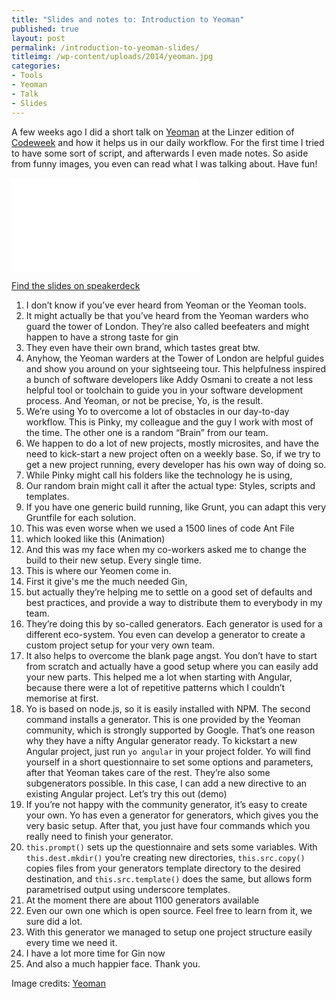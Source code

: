 ```yaml
---
title: "Slides and notes to: Introduction to Yeoman"
published: true
layout: post
permalink: /introduction-to-yeoman-slides/
titleimg: /wp-content/uploads/2014/yeoman.jpg
categories:
- Tools
- Yeoman
- Talk
- Slides
---
```


A few weeks ago I did a short talk on [Yeoman](http://yeoman.io) at the Linzer edition of [Codeweek](http://codeweek.eu) and how it helps us in our daily workflow. For the first time I tried to have some sort of script, and afterwards I even made notes. So aside from funny images, you even can read what I was talking about. Have fun!

<div class="aspect ratio-4-to-3">
	<iframe class="speakerdeck-iframe" frameborder="0" src="//speakerdeck.com/player/35abc1f061d00132d663726ecad34358?" allowfullscreen="true" mozallowfullscreen="true" webkitallowfullscreen="true"></iframe>
</div>

[Find the slides on speakerdeck](https://speakerdeck.com/ddprrt/a-short-introduction-to-yeoman)

1. I don’t know if you’ve ever heard from Yeoman or the Yeoman tools.
2. It might actually be that you’ve heard from the Yeoman warders who guard the tower of London. They’re also called beefeaters and might happen to have a strong taste for gin
3. They even have their own brand, which tastes great btw.
4. Anyhow, the Yeoman warders at the Tower of London are helpful guides and show you around on your sightseeing tour. This helpfulness inspired a bunch of software developers like Addy Osmani to create a not less helpful tool or toolchain to guide you in your software development process. And Yeoman, or not be precise, Yo, is the result.
5. We’re using Yo to overcome a lot of obstacles in our day-to-day workflow. This is Pinky, my colleague and the guy I work with most of the time. The other one is a random “Brain” from our team. 
6. We happen to do a lot of new projects, mostly microsites, and have the need to kick-start a new project often on a weekly base. So, if we try to get a new project running, every developer has his own way of doing so.
7. While Pinky might call his folders like the technology he is using,
8. Our random brain might call it after the actual type: Styles, scripts and templates.
9. If you have one generic build running, like Grunt, you can adapt this very Gruntfile for each solution.
10. This was even worse when we used a 1500 lines of code Ant File
11. which looked like this (Animation)
12. And this was my face when my co-workers asked me to change the build to their new setup. Every single time.
13. This is where our Yeomen come in. 
14. First it give's me the much needed Gin,
15. but actually they’re helping me to settle on a good set of defaults and best practices, and provide a way to distribute them to everybody in my team.
16. They’re doing this by so-called generators. Each generator is used for a different eco-system. You even can develop a generator to create a custom project setup for your very own team.
17. It also helps to overcome the blank page angst. You don’t have to start from scratch and actually have a good setup where you can easily add your new parts. This helped me a lot when starting with Angular, because there were a lot of repetitive patterns which I couldn’t memorise at first.
18. Yo is based on node.js, so it is easily installed with NPM. The second command installs a generator. This is one provided by the Yeoman community, which is strongly supported by Google. That’s one reason why they have a nifty Angular generator ready. To kickstart a new Angular project, just run `yo angular` in your project folder. Yo will find yourself in a short questionnaire to set some options and parameters, after that Yeoman takes care of the rest. They’re also some subgenerators possible. In this case, I can add a new directive to an existing Angular project. Let’s try this out (demo)
19. If you’re not happy with the community generator, it’s easy to create your own. Yo has even a generator for generators, which gives you the very basic setup. After that, you just have four commands which you really need to finish your generator.
20. `this.prompt()` sets up the questionnaire and sets some variables. With `this.dest.mkdir()` you’re creating new directories, `this.src.copy()` copies files from your generators template directory to the desired destination, and `this.src.template()` does the same, but allows form parametrised output using underscore templates.
21. At the moment there are about 1100 generators available
22. Even our own one which is open source. Feel free to learn from it, we sure did a lot.
23. With this generator we managed to setup one project structure easily every time we need it.
24. I have a lot more time for Gin now
25. And also a much happier face. Thank you.

Image credits: [Yeoman](http://www.yeoman.io)

